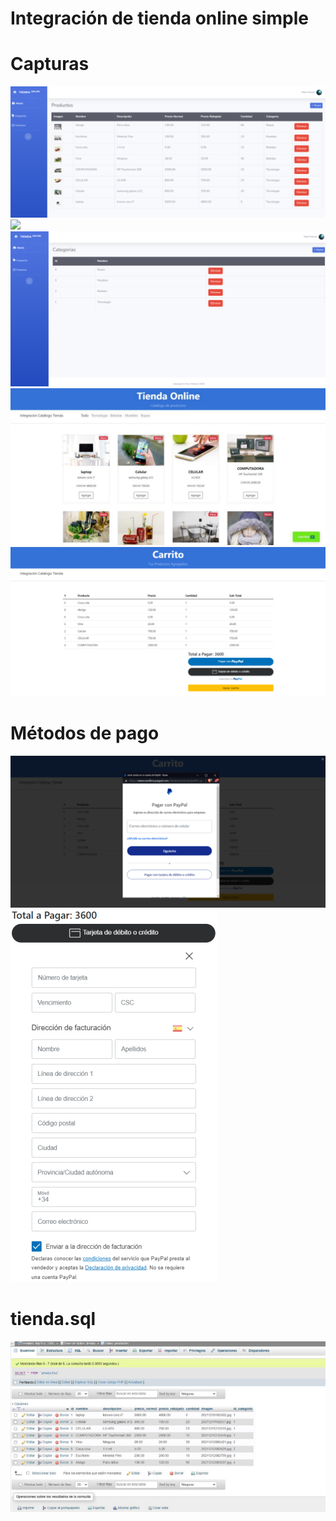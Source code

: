 # Integración de tienda online simple
# Capturas
![](https://github.com/juanmijael-salazar/integracion-tienda/blob/master/integracion%20tienda%20images/integracion%20tienda%20img.png)
![](https://github.com/juanmijael-salazar/integracion-tienda/blob/master/integracion%20tienda%20images/integracion%20tienda%20img%20.png)
![](https://github.com/juanmijael-salazar/integracion-tienda/blob/master/integracion%20tienda%20images/integracion%20tienda%20img%202.png)
![](https://github.com/juanmijael-salazar/integracion-tienda/blob/master/integracion%20tienda%20images/integracion%20tienda%20img%203.png)
![](https://github.com/juanmijael-salazar/integracion-tienda/blob/master/integracion%20tienda%20images/integracion%20tienda%20img%204.png)

# Métodos de pago
![](https://github.com/juanmijael-salazar/integracion-tienda/blob/master/integracion%20tienda%20images/integracion%20tienda%20img%205.png)
![](https://github.com/juanmijael-salazar/integracion-tienda/blob/master/integracion%20tienda%20images/integracion%20tienda%20img%206.png)

# tienda.sql
![](https://github.com/juanmijael-salazar/integracion-tienda/blob/master/integracion%20tienda%20images/integracion%20tienda%20img%207.png)

